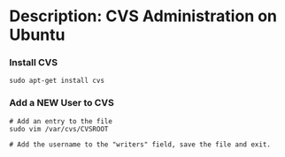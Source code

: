 # Description: CVS Administration on Ubuntu

### Install CVS
```
sudo apt-get install cvs
```

### Add a NEW User to CVS
```
# Add an entry to the file
sudo vim /var/cvs/CVSROOT

# Add the username to the "writers" field, save the file and exit.
```
